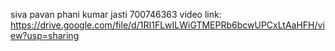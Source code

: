 siva pavan phani kumar jasti 
700746363
video link: https://drive.google.com/file/d/1RI1FLwILWiGTMEPRb6bcwUPCxLtAaHFH/view?usp=sharing
